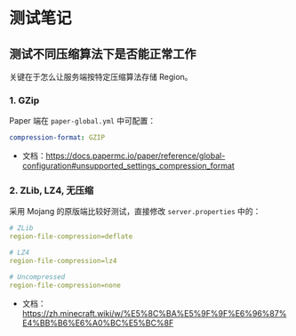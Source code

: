 # 测试笔记

## 测试不同压缩算法下是否能正常工作

关键在于怎么让服务端按特定压缩算法存储 Region。  

### 1. GZip  

Paper 端在 `paper-global.yml` 中可配置：  

```yaml
compression-format: GZIP
```

* 文档：https://docs.papermc.io/paper/reference/global-configuration#unsupported_settings_compression_format  

### 2. ZLib, LZ4, 无压缩  

采用 Mojang 的原版端比较好测试，直接修改 `server.properties` 中的：  

```yaml
# ZLib
region-file-compression=deflate

# LZ4 
region-file-compression=lz4

# Uncompressed
region-file-compression=none
```

* 文档：https://zh.minecraft.wiki/w/%E5%8C%BA%E5%9F%9F%E6%96%87%E4%BB%B6%E6%A0%BC%E5%BC%8F